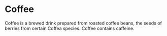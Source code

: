 # Coffee
Coffee is a brewed drink prepared from roasted coffee beans, the seeds of berries from certain Coffea species. Coffee contains caffeine.